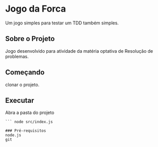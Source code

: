 # Jogo da Forca

Um jogo simples para testar um TDD também simples.

## Sobre o Projeto

Jogo desenvolvido para atividade da matéria optativa de Resolução de problemas.

## Começando

clonar o projeto.

## Executar

Abra a pasta do projeto

````npm install
``` node src/index.js

### Pré-requisitos
node.js
git
````
